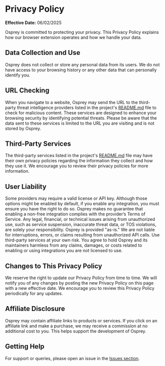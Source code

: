 # Privacy Policy

**Effective Date:** 06/02/2025

Osprey is committed to protecting your privacy. This Privacy Policy explains how our browser extension operates and how
we handle your data.

## Data Collection and Use

Osprey does not collect or store any personal data from its users. We do not have access to your browsing history or any
other data that can personally identify you.

## URL Checking

When you navigate to a website, Osprey may send the URL to the third-party threat intelligence providers listed in the
project's [README.md](https://github.com/Foulest/Osprey/blob/main/README.md) file to check for malicious content. These
services are designed to enhance your browsing security by identifying potential threats. Please be aware that the data
sent to these services is limited to the URL you are visiting and is not stored by Osprey.

## Third-Party Services

The third-party services listed in the project's [README.md](https://github.com/Foulest/Osprey/blob/main/README.md)
file may have their own privacy policies regarding the information they collect and how they use it. We encourage you
to review their privacy policies for more information.

## User Liability

Some providers may require a valid license or API key. Although those options might be enabled by default, if you enable
any integration, you must ensure you have the right to do so. Osprey makes no guarantee that enabling a non-free
integration complies with the provider’s Terms of Service. Any legal, financial, or technical issues arising
from unauthorized use, such as service suspension, inaccurate threat data, or TOS violations, are solely your
responsibility. Osprey is provided "as-is." We are not liable for interruptions, errors, or claims resulting from
unauthorized API calls. Use third-party services at your own risk. You agree to hold Osprey and its maintainers harmless
from any claims, damages, or costs related to enabling or using integrations you are not licensed to use.

## Changes to This Privacy Policy

We reserve the right to update our Privacy Policy from time to time. We will notify you of any changes by posting the
new Privacy Policy on this page with a new effective date. We encourage you to review this Privacy Policy periodically
for any updates.

## Affiliate Disclosure

Osprey may contain affiliate links to products or services. If you click on an affiliate link and make a purchase, we
may receive a commission at no additional cost to you. This helps support the development of Osprey.

## Getting Help

For support or queries, please open an issue in the [Issues section](https://github.com/Foulest/Osprey/issues).
